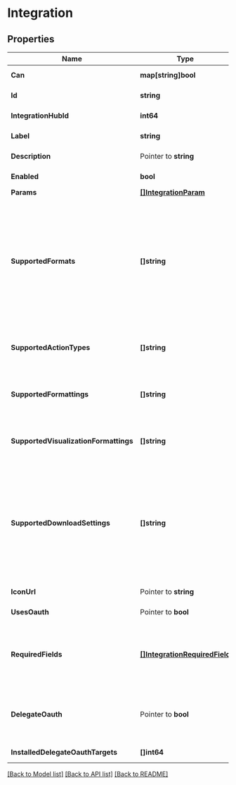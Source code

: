 # Integration

## Properties

Name | Type | Description | Notes
------------ | ------------- | ------------- | -------------
**Can** | **map[string]bool** | Operations the current user is able to perform on this object | [optional] [readonly] 
**Id** | **string** | ID of the integration. | [optional] [readonly] 
**IntegrationHubId** | **int64** | ID of the integration hub. | [optional] [readonly] 
**Label** | **string** | Label for the integration. | [optional] [readonly] 
**Description** | Pointer to **string** | Description of the integration. | [optional] [readonly] 
**Enabled** | **bool** | Whether the integration is available to users. | [optional] 
**Params** | [**[]IntegrationParam**](IntegrationParam.md) | Array of params for the integration. | [optional] 
**SupportedFormats** | **[]string** | A list of data formats the integration supports. If unspecified, the default is all data formats. Valid values are: \&quot;txt\&quot;, \&quot;csv\&quot;, \&quot;inline_json\&quot;, \&quot;json\&quot;, \&quot;json_label\&quot;, \&quot;json_detail\&quot;, \&quot;json_detail_lite_stream\&quot;, \&quot;xlsx\&quot;, \&quot;html\&quot;, \&quot;wysiwyg_pdf\&quot;, \&quot;assembled_pdf\&quot;, \&quot;wysiwyg_png\&quot;, \&quot;csv_zip\&quot;. | [optional] [readonly] 
**SupportedActionTypes** | **[]string** | A list of action types the integration supports. Valid values are: \&quot;cell\&quot;, \&quot;query\&quot;, \&quot;dashboard\&quot;. | [optional] [readonly] 
**SupportedFormattings** | **[]string** | A list of formatting options the integration supports. If unspecified, defaults to all formats. Valid values are: \&quot;formatted\&quot;, \&quot;unformatted\&quot;. | [optional] [readonly] 
**SupportedVisualizationFormattings** | **[]string** | A list of visualization formatting options the integration supports. If unspecified, defaults to all formats. Valid values are: \&quot;apply\&quot;, \&quot;noapply\&quot;. | [optional] [readonly] 
**SupportedDownloadSettings** | **[]string** | A list of all the download mechanisms the integration supports. The order of values is not significant: Looker will select the most appropriate supported download mechanism for a given query. The integration must ensure it can handle any of the mechanisms it claims to support. If unspecified, this defaults to all download setting values. Valid values are: \&quot;push\&quot;, \&quot;url\&quot;. | [optional] [readonly] 
**IconUrl** | Pointer to **string** | URL to an icon for the integration. | [optional] [readonly] 
**UsesOauth** | Pointer to **bool** | Whether the integration uses oauth. | [optional] [readonly] 
**RequiredFields** | [**[]IntegrationRequiredField**](IntegrationRequiredField.md) | A list of descriptions of required fields that this integration is compatible with. If there are multiple entries in this list, the integration requires more than one field. If unspecified, no fields will be required. | [optional] [readonly] 
**DelegateOauth** | Pointer to **bool** | Whether the integration uses delegate oauth, which allows federation between an integration installation scope specific entity (like org, group, and team, etc.) and Looker. | [optional] [readonly] 
**InstalledDelegateOauthTargets** | **[]int64** | Whether the integration is available to users. | [optional] 

[[Back to Model list]](../README.md#documentation-for-models) [[Back to API list]](../README.md#documentation-for-api-endpoints) [[Back to README]](../README.md)


